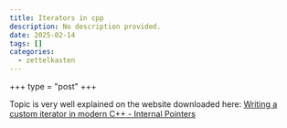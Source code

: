 ```yaml
---
title: Iterators in cpp
description: No description provided.
date: 2025-02-14
tags: []
categories:
  - zettelkasten
---
```


+++
type = "post"
+++

Topic is very well explained on the website downloaded here: [Writing a custom iterator in modern C++ - Internal Pointers](../extra/Writing%20a%20custom%20iterator%20in%20modern%20C++%20-%20Internal%20Pointers.html)
